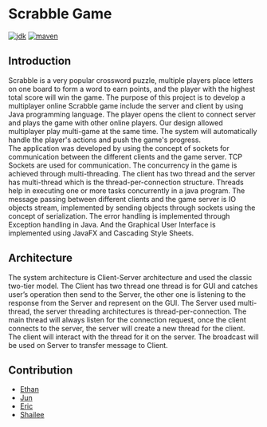 # Scrabble Game  
[![jdk](https://img.shields.io/badge/jdk-1.8-brightgreen.svg)](https://www.oracle.com/technetwork/java/javase/downloads/jdk8-downloads-2133151.html)
[![maven](https://img.shields.io/badge/maven-3.5%2B-brightgreen.svg)](https://maven.apache.org/download.cgi)  

## Introduction  
Scrabble is a very popular crossword puzzle, multiple players place letters on one board to form a word to earn points, and the player with the highest total score will win the game. The purpose of this project is to develop a multiplayer online Scrabble game include the server and client by using Java programming language. The player opens the client to connect server and plays the game with other online players. Our design allowed multiplayer play multi-game at the same time. The system will automatically handle the player's actions and push the game's progress.  
The application was developed by using the concept of sockets for communication between the different clients and the game server. TCP Sockets are used for communication. The concurrency in the game is achieved through multi-threading. The client has two thread and the server has multi-thread which is the thread-per-connection structure. Threads help in executing one or more tasks concurrently in a java program. The message passing between different clients and the game server is IO objects stream, implemented by sending objects through sockets using the concept of serialization. The error handling is implemented through Exception handling in Java. And the Graphical User Interface is implemented using JavaFX and Cascading Style Sheets.  

## Architecture  
The system architecture is Client-Server architecture and used the classic two-tier model.  The Client has two thread one thread is for GUI and catches user’s operation then send to the Server, the other one is listening to the response from the Server and represent on the GUI. The Server used multi-thread, the server threading architectures is thread-per-connection. The main thread will always listen for the connection request, once the client connects to the server, the server will create a new thread for the client. The client will interact with the thread for it on the server. The broadcast will be used on Server to transfer message to Client.  

## Contribution
* [Ethan](https://github.com/Fannibals)
* [Jun](https://github.com/godbyegg)
* [Eric](https://github.com/yunfany)
* [Shailee](https://github.com/shailee279)
